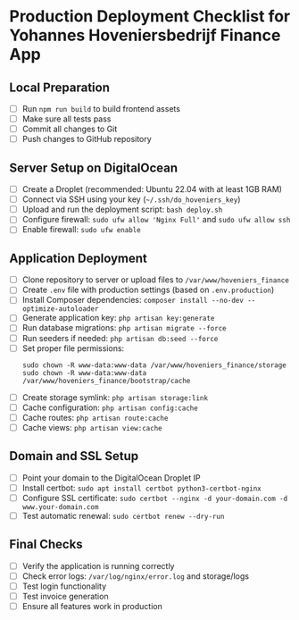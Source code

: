 # Production Deployment Checklist for Yohannes Hoveniersbedrijf Finance App

## Local Preparation
- [ ] Run `npm run build` to build frontend assets
- [ ] Make sure all tests pass
- [ ] Commit all changes to Git
- [ ] Push changes to GitHub repository

## Server Setup on DigitalOcean
- [ ] Create a Droplet (recommended: Ubuntu 22.04 with at least 1GB RAM)
- [ ] Connect via SSH using your key (`~/.ssh/do_hoveniers_key`)
- [ ] Upload and run the deployment script: `bash deploy.sh`
- [ ] Configure firewall: `sudo ufw allow 'Nginx Full'` and `sudo ufw allow ssh`
- [ ] Enable firewall: `sudo ufw enable`

## Application Deployment
- [ ] Clone repository to server or upload files to `/var/www/hoveniers_finance`
- [ ] Create `.env` file with production settings (based on `.env.production`)
- [ ] Install Composer dependencies: `composer install --no-dev --optimize-autoloader`
- [ ] Generate application key: `php artisan key:generate`
- [ ] Run database migrations: `php artisan migrate --force`
- [ ] Run seeders if needed: `php artisan db:seed --force`
- [ ] Set proper file permissions:
  ```
  sudo chown -R www-data:www-data /var/www/hoveniers_finance/storage
  sudo chown -R www-data:www-data /var/www/hoveniers_finance/bootstrap/cache
  ```
- [ ] Create storage symlink: `php artisan storage:link`
- [ ] Cache configuration: `php artisan config:cache`
- [ ] Cache routes: `php artisan route:cache`
- [ ] Cache views: `php artisan view:cache`

## Domain and SSL Setup
- [ ] Point your domain to the DigitalOcean Droplet IP
- [ ] Install certbot: `sudo apt install certbot python3-certbot-nginx`
- [ ] Configure SSL certificate: `sudo certbot --nginx -d your-domain.com -d www.your-domain.com`
- [ ] Test automatic renewal: `sudo certbot renew --dry-run`

## Final Checks
- [ ] Verify the application is running correctly
- [ ] Check error logs: `/var/log/nginx/error.log` and storage/logs
- [ ] Test login functionality
- [ ] Test invoice generation
- [ ] Ensure all features work in production 